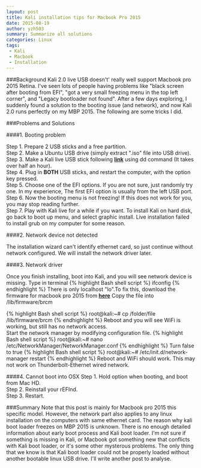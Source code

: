 ```yaml
---
layout: post
title: Kali installation tips for Macbook Pro 2015
date: 2015-08-19 
author: yzh503
summary: Summarize all solutions
categories: Linux
tags: 
 - Kali
 - Macbook
 - Installation
---
```


###Background 
Kali 2.0 live USB doesn't' really well support Macbook pro 2015 Retina. I've seen lots of people having problems like "black screen after booting from EFI", "got a very small freezing menu in the top left corner", and "Legacy bootloader not found". After a few days exploring, I suddenly found a solution to the booting issue (and network), and now Kali 2.0 runs perfectly on my MBP 2015. The following are some tricks I did.

###Problems and Solutions 


####1. Booting problem

Step 1. Prepare 2 USB sticks and a free partition.  
Step 2. Make a Ubuntu USB drive (simply extract ".iso" file into USB drive).    
Step 3. Make a Kali live USB stick following [**link**](http://docs.kali.org/downloading/kal...ve-usb-install) using dd command (It takes over half an hour).   
Step 4. Plug in **BOTH** USB sticks, and restart the computer, with the option key pressed.     
Step 5. Choose one of the EFI options. If you are not sure, just randomly try one. In my experience, The first EFI option is usually from the left USB port.        
Step 6. Now the booting menu is not freezing! If this does not work for you, you may stop reading further.  
Step 7. Play with Kali live for a while if you want. To install Kali on hard disk, go back to boot up menu, and select graphic install. Live installation failed to install grub on my computer for some reason.


####2. Network device not detected

The installation wizard can't identify ethernet card, so just continue without network configured. We will install the network driver later.


####3. Network driver 

Once you finish installing, boot into Kali, and you will see network device is missing. Type in terminal
{% highlight Bash shell script %}
ifconfig
{% endhighlight %}
There is only localhost "lo".To fix this, download the firmware for macbook pro 2015 from [**here**](https://git.kernel.org/cgit/linux/ke...43602-pcie.bin)
Copy the file into /lib/firmware/brcm

{% highlight Bash shell script %}
root@kali:~# cp /folder/file /lib/firmware/brcm
{% endhighlight %}
Reboot and you will see WiFi is working, but still has no network access.   
Start the network manager by modifying configuration file.
{% highlight Bash shell script %}
root@kali:~# nano /etc/NetworkManager/NetworkManager.conf
{% endhighlight %}
Turn false to true
{% highlight Bash shell script %}
root@kali:~# /etc/init.d/network-manager restart
{% endhighlight %}
Reboot and WiFi should work. This may not work on Thunderbolt-Ethernet wired network.

####4. Cannot boot into OSX
Step 1. Hold option when booting, and boot from Mac HD.     
Step 2. Reinstall your rEFInd.  
Step 3. Restart.


###Summary
Note that this post is mainly for Macbook pro 2015 this specific model. However, the network part also applies to any linux installation on the computers with same ethernet card. The reason why kali boot loader freezes on MBP 2015 is unknown. There is no enough detailed information about early boot process and Kali boot loader. I'm not sure if something is missing in Kali, or Macbook got something new that conflicts with Kali boot loader, or it's some other mysterous problems. The only thing that we know is that Kali boot loader could not be properly loaded without another bootable linux USB drive. I'll write another post to analyse.